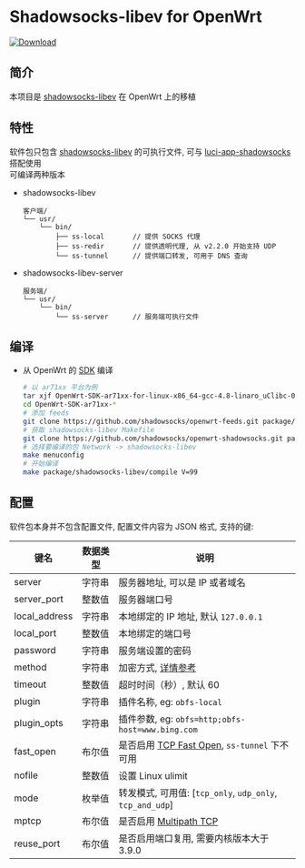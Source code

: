 Shadowsocks-libev for OpenWrt
===

[![Download][B]][2]  

简介
---

 本项目是 [shadowsocks-libev][1] 在 OpenWrt 上的移植  

特性
---

软件包只包含 [shadowsocks-libev][1] 的可执行文件, 可与 [luci-app-shadowsocks][3] 搭配使用  
可编译两种版本  

 - shadowsocks-libev

   ```
   客户端/
   └── usr/
       └── bin/
           ├── ss-local       // 提供 SOCKS 代理
           ├── ss-redir       // 提供透明代理, 从 v2.2.0 开始支持 UDP
           └── ss-tunnel      // 提供端口转发, 可用于 DNS 查询
   ```

 - shadowsocks-libev-server

   ```
   服务端/
   └── usr/
       └── bin/
           └── ss-server      // 服务端可执行文件
   ```

编译
---

 - 从 OpenWrt 的 [SDK][S] 编译

   ```bash
   # 以 ar71xx 平台为例
   tar xjf OpenWrt-SDK-ar71xx-for-linux-x86_64-gcc-4.8-linaro_uClibc-0.9.33.2.tar.bz2
   cd OpenWrt-SDK-ar71xx-*
   # 添加 feeds
   git clone https://github.com/shadowsocks/openwrt-feeds.git package/feeds
   # 获取 shadowsocks-libev Makefile
   git clone https://github.com/shadowsocks/openwrt-shadowsocks.git package/shadowsocks-libev
   # 选择要编译的包 Network -> shadowsocks-libev
   make menuconfig
   # 开始编译
   make package/shadowsocks-libev/compile V=99
   ```

配置
---

   软件包本身并不包含配置文件, 配置文件内容为 JSON 格式, 支持的键:  

   键名           | 数据类型 | 说明
   ---------------|----------|-----------------------------------------------
   server         | 字符串   | 服务器地址, 可以是 IP 或者域名
   server_port    | 整数值   | 服务器端口号
   local_address  | 字符串   | 本地绑定的 IP 地址, 默认 `127.0.0.1`
   local_port     | 整数值   | 本地绑定的端口号
   password       | 字符串   | 服务端设置的密码
   method         | 字符串   | 加密方式, [详情参考][E]
   timeout        | 整数值   | 超时时间（秒）, 默认 60
   plugin         | 字符串   | 插件名称, eg: `obfs-local`
   plugin_opts    | 字符串   | 插件参数, eg: `obfs=http;obfs-host=www.bing.com`
   fast_open      | 布尔值   | 是否启用 [TCP Fast Open][F], `ss-tunnel` 下不可用
   nofile         | 整数值   | 设置 Linux ulimit
   mode           | 枚举值   | 转发模式, 可用值: [`tcp_only`, `udp_only`, `tcp_and_udp`]
   mptcp          | 布尔值   | 是否启用 [Multipath TCP][M]
   reuse_port     | 布尔值   | 是否启用端口复用, 需要内核版本大于 3.9.0


  [1]: https://github.com/shadowsocks/shadowsocks-libev
  [2]: https://github.com/shadowsocks/openwrt-shadowsocks/releases/latest
  [B]: https://img.shields.io/github/release/shadowsocks/openwrt-shadowsocks.svg
  [3]: https://github.com/shadowsocks/luci-app-shadowsocks
  [A]: https://shadowsocks.org/en/spec/one-time-auth.html
  [E]: https://github.com/shadowsocks/luci-app-shadowsocks/wiki/Encrypt-method
  [F]: https://github.com/shadowsocks/shadowsocks/wiki/TCP-Fast-Open
  [S]: https://wiki.openwrt.org/doc/howto/obtain.firmware.sdk
  [M]: https://www.multipath-tcp.org/
